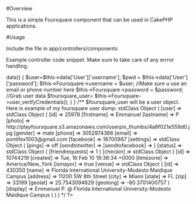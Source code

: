 #Overview

This is a simple Foursquare component that can be used in CakePHP applications.

#Usage

Include the file in app/controllers/components

Example controller code snippet. Make sure to take care of any errror handling.

<?php

/* Your Controller code
...
*/

var $components = array('Foursquare');

/*Function that accepts POST params*/

function login()
{
	if(!empty($this->data))
	{	
		$user=$this->data['User']['username'];
		$pwd = $this->data['User']['password'];
		$this->Foursquare->username = $user; //Make sure u use an email or phone number here 
		$this->Foursquare->password = $password;
		
		//Grab user data
		$foursquare_user= $this->Foursquare->user_verifyCredentials();
	}
}

/**
$foursquare_user will be a user object. Here is example of my foursquare user dump:

stdClass Object
(
    [user] => stdClass Object
        (
            [id] => 25978
            [firstname] => Emmanuel
            [lastname] => P
            [photo] => http://playfoursquare.s3.amazonaws.com/userpix_thumbs/4a6f021e559d0.jpg
            [gender] => male
            [phone] => 3052974366
            [email] => pontifex1003@gmail.com
            [facebook] => 18700987
            [settings] => stdClass Object
                (
                    [pings] => off
                    [sendtotwitter] => 
                    [sendtofacebook] => 
                )

            [status] => stdClass Object
                (
                    [friendrequests] => 1
                )

            [checkin] => stdClass Object
                (
                    [id] => 10744219
                    [created] => Tue, 16 Feb 10 19:36:34 +0000
                    [timezone] => America/New_York
                    [ismayor] => true
                    [venue] => stdClass Object
                        (
                            [id] => 430350
                            [name] => Florida International University-Modesto Maidique Campus
                            [address] => 11200 SW 8th Street
                            [city] => Miami
                            [state] => FL
                            [zip] => 33199
                            [geolat] => 25.7543094629
                            [geolong] => -80.3701400757
                        )

                    [display] => Emmanuel P. @ Florida International University-Modesto Maidique Campus
                )

        )

)
*/

?>

